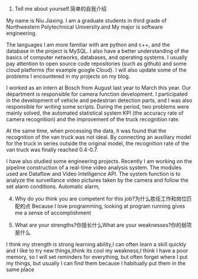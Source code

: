 1. Tell me about yourself.简单的自我介绍

My name is Niu Jiaxing. I am a graduate students in third grade of Northwestern Polytechnical University.and  My major is software engineering.

The languages I am more familiar with are python and c++, and the database in the project is MySQL. I also have a better understanding of the basics of computer networks, databases, and operating systems.
I usually pay attention to open source code repositories (such as github) and some cloud platforms (for example google Cloud). I will also update some of the problems I encountered in my projects on my blog. 

I worked as an intern at Bosch from August last year to March this year. Our department is responsible for  camera function development. I participated in the development of vehicle and pedestrian detection parts, and I was also responsible for writing some scripts. During the period, two problems were mainly solved, the automated statistical system KPI (the accuracy rate of camera recognition) and the improvement of the truck recognition rate.

At the same time, when processing the data, it was found that the recognition of the van truck was not ideal. By connecting an auxiliary model for the truck in series outside the original model, the recognition rate of the van truck was finally reached 0.4-0.7.

I have also studied some engineering projects. Recently I am working on the pipeline construction of a real-time video analysis system. The modules used are Dataflow and Video Intelligence API. The system function is to analyze the surveillance video pictures taken by the camera and follow the set alarm conditions. Automatic alarm,



4. Why do you think you are competent for this job?为什么胜任工作和岗位匹配的点
Because I love programming, looking at  program running gives me a sense of accomplishment


5. What are your strengths?你擅长什么What are your weaknesses?你的弱项是什么

I think my strength is strong learning ability,I can often learn a skill quickly and I like to try new things,ithink its cool
my weakness,I think I have a poor memory, so I will set reminders for everything, but often forget where I put my things, but usually I can find them because I habitually put them in the same place

